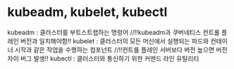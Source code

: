 # kubeadm, kubelet, kubectl
kubeadm : 클러스터를 부트스트랩하는 명령어 //!!kubeadm과 쿠버네티스 컨트롤 플레인 버전과 일치해야함!!
kubelet : 클러스터의 모든 머신에서 실행되는 파드와 컨테이너 시작과 같은 작업을 수행하는 컴포넌트 //!!컨트롤 플레인 서버보다 버전 높으면 버전 차이 버그 발생!!
kubectl : 클러스터와 통신하기 위한 커맨드 라인 유틸리티


